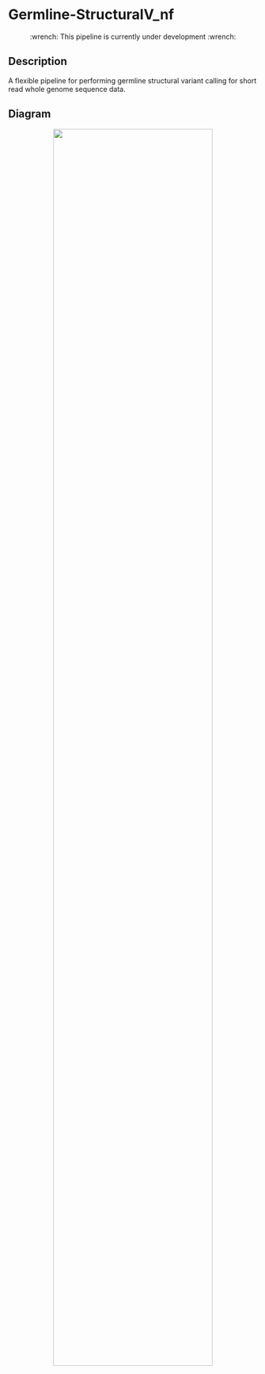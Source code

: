 # Germline-StructuralV_nf

<p align="center">
:wrench: This pipeline is currently under development :wrench:
</p>

## Description 

A flexible pipeline for performing germline structural variant calling for short read whole genome sequence data. 

## Diagram

<p align="center"> 
<img src="https://user-images.githubusercontent.com/73086054/187623685-133bc241-0187-4c0f-9821-c22ef1415a9a.png" width="80%">
</p> 

